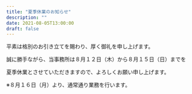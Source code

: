 ```yaml
---
title: "夏季休業のお知らせ"
description: ""
date: 2021-08-05T13:00:00
draft: false
---
```


平素は格別のお引き立てを賜わり、厚く御礼を申し上げます。

誠に勝手ながら、当事務所は８月１２日（木）から８月１５日（日）までを

夏季休業とさせていただきますので、よろしくお願い申し上げます。

※８月１６日（月）より、通常通り業務を行います。